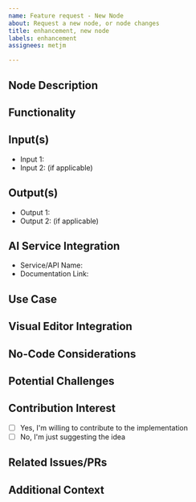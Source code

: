```yaml
---
name: Feature request - New Node
about: Request a new node, or node changes
title: enhancement, new node
labels: enhancement
assignees: metjm

---
```


## Node Description
<!-- Provide a clear description of the new node you're proposing -->

## Functionality
<!-- Describe what this node should do and how it would help -->

## Input(s)
<!-- List the expected input(s) for this node -->
- Input 1:
- Input 2: (if applicable)

## Output(s)
<!-- Describe the expected output(s) from this node -->
- Output 1:
- Output 2: (if applicable)

## AI Service Integration
<!-- If this node requires integration with an AI service or API, please provide details -->
- Service/API Name:
- Documentation Link:

## Use Case
<!-- Describe a practical use case for this node in an AI workflow -->

## Visual Editor Integration
<!-- Explain how this node would be represented and connected in the visual editor -->

## No-Code Considerations
<!-- Discuss how this node supports the no-coding-needed approach of Horst.ai -->

## Potential Challenges
<!-- Discuss any potential challenges or considerations for implementing this node -->

## Contribution Interest
<!-- Let us know if you're interested in helping to implement this node -->
- [ ] Yes, I'm willing to contribute to the implementation
- [ ] No, I'm just suggesting the idea

## Related Issues/PRs
<!-- Link to any related issues or pull requests, if applicable -->

## Additional Context
<!-- Add any other context, screenshots, or examples about the node request here -->

